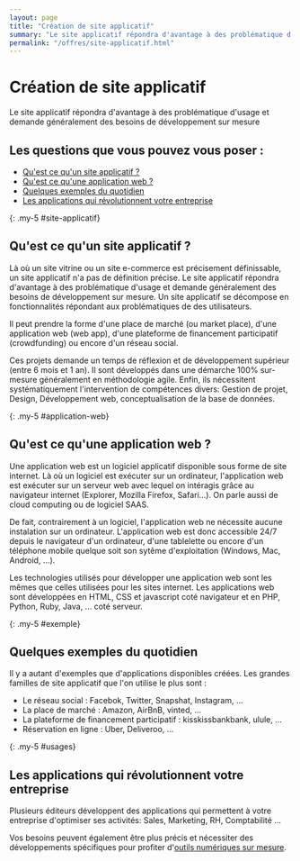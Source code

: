 ```yaml
---
layout: page
title: "Création de site applicatif"
summary: "Le site applicatif répondra d'avantage à des problématique d'usage et demande généralement des besoins de développement sur mesure"
permalink: "/offres/site-applicatif.html"
---
```


# Création de site applicatif

Le site applicatif répondra d'avantage à des problématique d'usage et demande généralement des besoins de développement sur mesure

## Les questions que vous pouvez vous poser :
- [Qu'est ce qu'un site applicatif ?](#site-applicatif)
- [Qu'est ce qu'une application web ?](#application-web)
- [Quelques exemples du quotidien](#exemple)
- [Les applications qui révolutionnent votre entreprise](#usages)

{: .my-5 #site-applicatif}
## Qu'est ce qu'un site applicatif ?

Là où un site vitrine ou un site e-commerce est précisement définissable, un site applicatif n'a pas de définition précise. Le site applicatif répondra d'avantage à des problématique d'usage et demande généralement des besoins de développement sur mesure. Un site applicatif se décompose en fonctionnalités répondant aux problématiques de  des utilisateurs.

Il peut prendre la forme d'une place de marché (ou market place), d'une application web (web app), d'une plateforme de financement participatif (crowdfunding) ou encore d'un réseau social.

Ces projets demande un temps de réflexion et de développement supérieur (entre 6 mois et 1 an). Il sont développés dans une démarche 100% sur-mesure généralement en méthodologie agile. Enfin, ils nécessitent systématiquement l'intervention de compétences divers: Gestion de projet, Design, Développement web, conceptualisation de la base de données.

{: .my-5 #application-web}
## Qu'est ce qu'une application web ?

Une application web est un logiciel applicatif disponible sous forme de site internet. Là où un logiciel est exécuter sur un ordinateur, l'application web est exécuter sur un serveur web avec lequel on intéragis grâce au navigateur internet (Explorer, Mozilla Firefox, Safari…). On parle aussi de cloud computing ou de logiciel SAAS.

De fait, contrairement à un logiciel, l'application web ne nécessite aucune instalation sur un ordinateur. L'application web est donc accessible 24/7 depuis le navigateur d'un ordinateur, d'une tablelette ou encore d'un téléphone mobile quelque soit son sytême d'exploitation (Windows, Mac, Android, ...).

Les technologies utilisés pour développer une application web sont les mêmes que celles utilisées pour les sites internet. Les applications web sont développées en HTML, CSS et javascript coté navigateur et en PHP, Python, Ruby, Java, ... coté serveur.

{: .my-5 #exemple}
## Quelques exemples du quotidien

Il y a autant d'exemples que d'applications disponibles créées. Les grandes familles de site applicatif que l'on utilise le plus sont :

- Le réseau social : Facebok, Twitter, Snapshat, Instagram, ...
- La place de marché : Amazon, AirBnB, vinted, ...
- La plateforme de financement participatif : kisskissbankbank, ulule, ...
- Réservation en ligne : Uber, Deliveroo, ...

{: .my-5 #usages}
## Les applications qui révolutionnent votre entreprise

Plusieurs éditeurs développent des applications qui permettent à votre entreprise d'optimiser ses activités: Sales, Marketing, RH, Comptabilité ...

Vos besoins peuvent également être plus précis et nécessiter des développements spécifiques pour profiter d'<a href="{{ site.url }}/about.html">outils numériques sur mesure</a>.